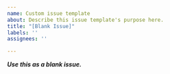 ```yaml
---
name: Custom issue template
about: Describe this issue template's purpose here.
title: "[Blank Issue]"
labels: ''
assignees: ''

---
```


***Use this as a blank issue.***
